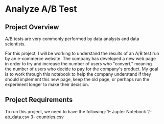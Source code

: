 # Analyze A/B Test 
## Project Overview
A/B tests are very commonly performed by data analysts and data scientists. 

For this project, I will be working to understand the results of an A/B test run by an e-commerce website. The company has developed a new web page in order to try and increase the number of users who "convert," meaning the number of users who decide to pay for the company's product. My goal is to work through this notebook to help the company understand if they should implement this new page, keep the old page, or perhaps run the experiment longer to make their decision.

## Project Requirements
To run this project, we need to have the following:
1- Jupter Notebook
2- ab_data.csv
3- countries.csv
